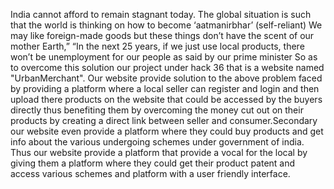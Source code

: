 India cannot afford to remain stagnant today. The global situation is such that the world is thinking on how to become ‘aatmanirbhar’ (self-reliant) We may like foreign-made goods but these things don’t have the scent of our mother Earth,”  “In the next 25 years, if we just use local products, there won’t be unemployment for our people as said by our prime minister
So as to overcome this solution our project under hack 36 that is a website named  "UrbanMerchant". 
Our website provide solution to the above problem faced by providing a platform where a local seller can register and login and then upload there products on the website that could be accessed by the buyers directly thus benefiting them by overcoming the money cut out on their products by creating a direct link between seller and consumer.Secondary our website even provide a platform where they could buy products and get info about the various undergoing schemes under government of india. Thus our website provide a platform that provide a vocal for the local  by giving them a platform where they could  get their product patent  and  access  various schemes and platform with a user friendly interface.
